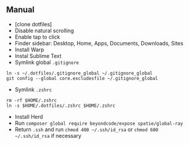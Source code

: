 ## Manual
- [clone dotfiles]
- Disable natural scrolling
- Enable tap to click
- Finder sidebar: Desktop, Home, Apps, Documents, Downloads, Sites
- Install Warp
- Instal Sublime Text
- Symlink global `.gitignore`
```
ln -s ~/.dotfiles/.gitignore_global ~/.gitignore_global 
git config --global core.excludesfile ~/.gitignore_global
```
- Symlink `.zshrc`
```
rm -rf $HOME/.zshrc
ln -s $HOME/.dotfiles/.zshrc $HOME/.zshrc
```
- Install Herd
- Run `composer global require beyondcode/expose spatie/global-ray`
- Return `.ssh` and run `chmod 400 ~/.ssh/id_rsa` or `chmod 600 ~/.ssh/id_rsa` if necessary